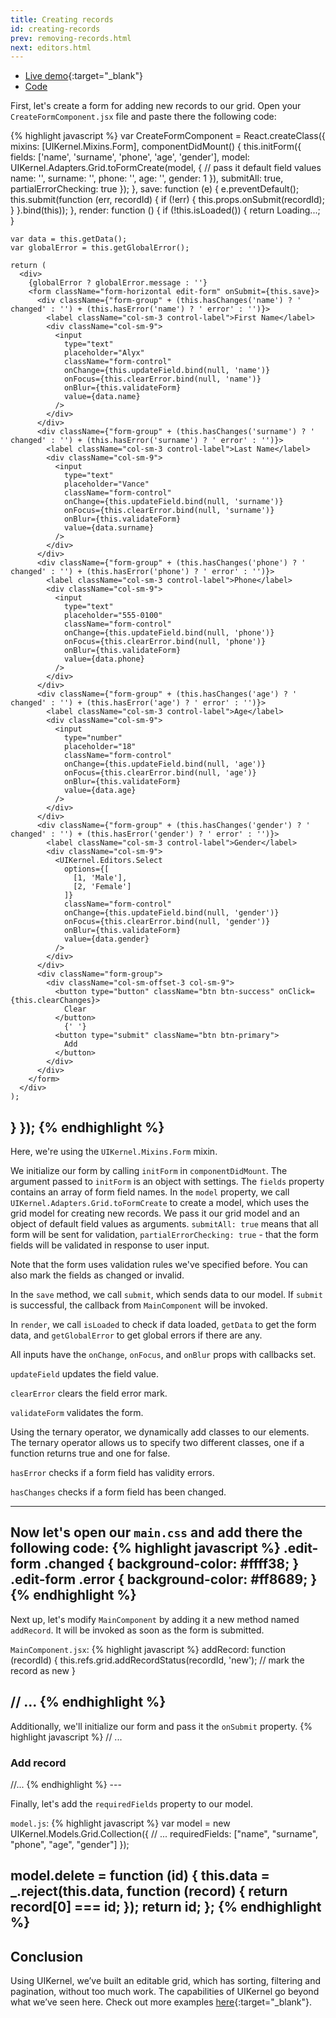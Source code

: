 ```yaml
---
title: Creating records
id: creating-records
prev: removing-records.html
next: editors.html
---
```


* [Live demo](/examples/creating-records/){:target="_blank"}
* [Code]({{site.github}}_site/examples/creating-records)

First, let's create a form for adding new records to our grid. Open your `CreateFormComponent.jsx` file and paste there the following code:

{% highlight javascript %}
var CreateFormComponent = React.createClass({
  mixins: [UIKernel.Mixins.Form],
  componentDidMount() {
    this.initForm({
      fields: ['name', 'surname', 'phone', 'age', 'gender'],
      model: UIKernel.Adapters.Grid.toFormCreate(model, { // pass it default field values
        name: '',
        surname: '',
        phone: '',
        age: '',
        gender: 1
      }),
      submitAll: true,
      partialErrorChecking: true
    });
  },
  save: function (e) {
    e.preventDefault();
    this.submit(function (err, recordId) {
      if (!err) {
        this.props.onSubmit(recordId);
      }
    }.bind(this));
  },
  render: function () {
    if (!this.isLoaded()) {
      return <span>Loading...</span>;
    }

    var data = this.getData();
    var globalError = this.getGlobalError();

    return (
      <div>
        {globalError ? globalError.message : ''}
        <form className="form-horizontal edit-form" onSubmit={this.save}>
          <div className={"form-group" + (this.hasChanges('name') ? ' changed' : '') + (this.hasError('name') ? ' error' : '')}>
            <label className="col-sm-3 control-label">First Name</label>
            <div className="col-sm-9">
              <input
                type="text"
                placeholder="Alyx"
                className="form-control"
                onChange={this.updateField.bind(null, 'name')}
                onFocus={this.clearError.bind(null, 'name')}
                onBlur={this.validateForm}
                value={data.name}
              />
            </div>
          </div>
          <div className={"form-group" + (this.hasChanges('surname') ? ' changed' : '') + (this.hasError('surname') ? ' error' : '')}>
            <label className="col-sm-3 control-label">Last Name</label>
            <div className="col-sm-9">
              <input
                type="text"
                placeholder="Vance"
                className="form-control"
                onChange={this.updateField.bind(null, 'surname')}
                onFocus={this.clearError.bind(null, 'surname')}
                onBlur={this.validateForm}
                value={data.surname}
              />
            </div>
          </div>
          <div className={"form-group" + (this.hasChanges('phone') ? ' changed' : '') + (this.hasError('phone') ? ' error' : '')}>
            <label className="col-sm-3 control-label">Phone</label>
            <div className="col-sm-9">
              <input
                type="text"
                placeholder="555-0100"
                className="form-control"
                onChange={this.updateField.bind(null, 'phone')}
                onFocus={this.clearError.bind(null, 'phone')}
                onBlur={this.validateForm}
                value={data.phone}
              />
            </div>
          </div>
          <div className={"form-group" + (this.hasChanges('age') ? ' changed' : '') + (this.hasError('age') ? ' error' : '')}>
            <label className="col-sm-3 control-label">Age</label>
            <div className="col-sm-9">
              <input
                type="number"
                placeholder="18"
                className="form-control"
                onChange={this.updateField.bind(null, 'age')}
                onFocus={this.clearError.bind(null, 'age')}
                onBlur={this.validateForm}
                value={data.age}
              />
            </div>
          </div>
          <div className={"form-group" + (this.hasChanges('gender') ? ' changed' : '') + (this.hasError('gender') ? ' error' : '')}>
            <label className="col-sm-3 control-label">Gender</label>
            <div className="col-sm-9">
              <UIKernel.Editors.Select
                options={[
                  [1, 'Male'],
                  [2, 'Female']
                ]}
                className="form-control"
                onChange={this.updateField.bind(null, 'gender')}
                onFocus={this.clearError.bind(null, 'gender')}
                onBlur={this.validateForm}
                value={data.gender}
              />
            </div>
          </div>
          <div className="form-group">
            <div className="col-sm-offset-3 col-sm-9">
              <button type="button" className="btn btn-success" onClick={this.clearChanges}>
                Clear
              </button>
                {' '}
              <button type="submit" className="btn btn-primary">
                Add
              </button>
            </div>
          </div>
        </form>
      </div>
    );
  }
});
{% endhighlight %}
---

Here, we're using the `UIKernel.Mixins.Form` mixin.

We initialize our form by calling `initForm` in `componentDidMount`. The argument passed to `initForm` is an object with settings.
The `fields` property contains an array of form field names.
In the `model` property, we call `UIKernel.Adapters.Grid.toFormCreate` to create a model, which uses the grid model for creating new records.
We pass it our grid model and an object of default field values as arguments.
`submitAll: true` means that all form will be sent for validation, `partialErrorChecking: true` - that the form fields will be validated in response to user input.

Note that the form uses validation rules we've specified before. You can also mark the fields as changed or invalid.

In the `save` method, we call `submit`, which sends data to our model.
If `submit` is successful, the  callback from  `MainComponent` will be invoked.

In `render`, we call `isLoaded` to check if data loaded, `getData` to get the form data, and `getGlobalError` to get global errors if there are any.

All inputs have the `onChange`, `onFocus`, and `onBlur` props with callbacks set.

`updateField` updates the field value.

`clearError` clears the field error mark.

`validateForm` validates the form.

Using the ternary operator, we dynamically add classes to our elements.
The ternary operator allows us to specify two different classes, one if a function returns true and one for false.

`hasError` checks if a form field has validity errors.

`hasChanges` checks if a form field has been changed.

---

Now let's open our `main.css` and add there the following code:
{% highlight javascript %}
.edit-form .changed {
    background-color: #ffff38;
}
.edit-form .error {
    background-color: #ff8689;
}
{% endhighlight %}
---

Next up, let's modify `MainComponent` by adding it a new method named `addRecord`. It will be invoked as soon as the form is submitted.

`MainComponent.jsx`:
{% highlight javascript %}
addRecord: function (recordId) {
  this.refs.grid.addRecordStatus(recordId, 'new'); // mark the record as new
}

// ...
{% endhighlight %}
---

Additionally, we'll initialize our form and pass it the `onSubmit` property.
{% highlight javascript %}
// ...
<div className="col-sm-8">
  <div className="panel panel-primary">
    <div className="panel-heading">
      <h3 className="panel-title">Add record</h3>
    </div>
    <div className="panel-body">
      <CreateFormComponent
        onSubmit={this.addRecord}
      />
    </div>
  </div>
</div>
//...
{% endhighlight %}
---

Finally, let's add the `requiredFields` property to our model.

`model.js`:
{% highlight javascript %}
var model = new UIKernel.Models.Grid.Collection({
  // ...
  requiredFields: ["name", "surname", "phone", "age", "gender"]
});

model.delete = function (id) {
  this.data = _.reject(this.data, function (record) {
    return record[0] === id;
  });
  return id;
};
{% endhighlight %}
---

## Conclusion
Using UIKernel, we’ve built an editable grid, which has sorting, filtering and pagination, without too much work.
The capabilities of UIKernel go beyond what we’ve seen here. Check out more examples [here](../examples){:target="_blank"}.

